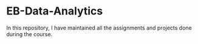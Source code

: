 # EB-Data-Analytics
In this repository, I have maintained all the assignments and projects done during the course. 
